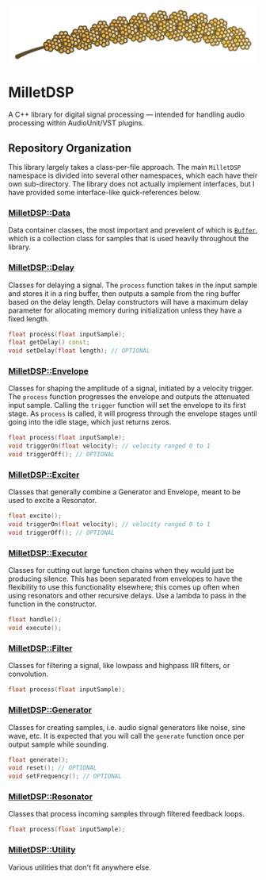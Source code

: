 <picture>
	<source srcset="./millet.png" media="(prefers-color-scheme: light)">
	<source srcset="./millet.png" media="(prefers-color-scheme: dark)">
	<img title="MilletDSP head of millet graphic" alt="A vector graphics image of a head of millet." src="./millet.png">
</picture>

# MilletDSP

A C++ library for digital signal processing — intended for handling audio processing within AudioUnit/VST plugins.

## Repository Organization

This library largely takes a class-per-file approach.
The main `MilletDSP` namespace is divided into several other namespaces,
which each have their own sub-directory. The library does not actually implement interfaces,
but I have provided some interface-like quick-references below.

### [MilletDSP::Data](./Data/)

Data container classes, the most important and prevelent of which is [`Buffer`](./Data/Buffer.h), which is a collection class for samples that is used heavily throughout the library.

### [MilletDSP::Delay](./Delay/)

Classes for delaying a signal. The `process` function takes in the input sample and stores it in a ring buffer, then outputs a sample from the ring buffer based on the delay length. Delay constructors will have a maximum delay parameter for allocating memory during initialization unless they have a fixed length.

```cpp
float process(float inputSample);
float getDelay() const;
void setDelay(float length); // OPTIONAL
```

### [MilletDSP::Envelope](./Envelope/)

Classes for shaping the amplitude of a signal, initiated by a velocity trigger. The `process` function progresses the envelope and outputs the attenuated input sample. Calling the `trigger` function will set the envelope to its first stage. As `process` is called, it will progress through the envelope stages until going into the idle stage, which just returns zeros.

```cpp
float process(float inputSample);
void triggerOn(float velocity); // velocity ranged 0 to 1
void triggerOff(); // OPTIONAL
```

### [MilletDSP::Exciter](./Exciter/)

Classes that generally combine a Generator and Envelope, meant to be used to excite a Resonator.

```cpp
float excite();
void triggerOn(float velocity); // velocity ranged 0 to 1
void triggerOff(); // OPTIONAL
```

### [MilletDSP::Executor](./Executor/)

Classes for cutting out large function chains when they would just be producing silence. This has been separated from envelopes to have the flexibility to use this functionality elsewhere; this comes up often when using resonators and other recursive delays. Use a lambda to pass in the function in the constructor.

```cpp
float handle();
void execute();
```

### [MilletDSP::Filter](./Filter/)

Classes for filtering a signal, like lowpass and highpass IIR filters, or convolution.

```cpp
float process(float inputSample);
```

### [MilletDSP::Generator](./Generator/)

Classes for creating samples, i.e. audio signal generators like noise, sine wave, etc. It is expected that you will call the `generate` function once per output sample while sounding.

```cpp
float generate();
void reset(); // OPTIONAL
void setFrequency(); // OPTIONAL
```

### [MilletDSP::Resonator](./Resonator/)

Classes that process incoming samples through filtered feedback loops.

```cpp
float process(float inputSample);
```

### [MilletDSP::Utility](./Utility/)

Various utilities that don't fit anywhere else.
